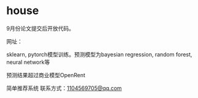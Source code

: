# house
9月份论文提交后开放代码。

网址：

sklearn, pytorch模型训练。预测模型为bayesian regression, random forest, neural network等

预测结果超过商业模型OpenRent

简单推荐系统
联系方式：1104569705@qq.com
